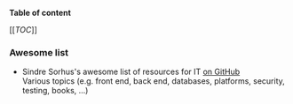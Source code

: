 **Table of content**

[[_TOC_]]

### Awesome list

* Sindre Sorhus's awesome list of resources for IT [on GitHub](https://github.com/sindresorhus/awesome#contents)  
Various topics (e.g. front end, back end, databases, platforms, security, testing, books, ...)